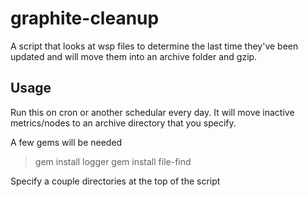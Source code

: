 graphite-cleanup
================

A script that looks at wsp files to determine the last time they've been updated and will move them into an archive folder and gzip.


Usage
-----
Run this on cron or another schedular every day.  It will move inactive metrics/nodes to an archive directory that you specify.

A few gems will be needed
  >gem install logger
  >gem install file-find

Specify a couple directories at the top of the script